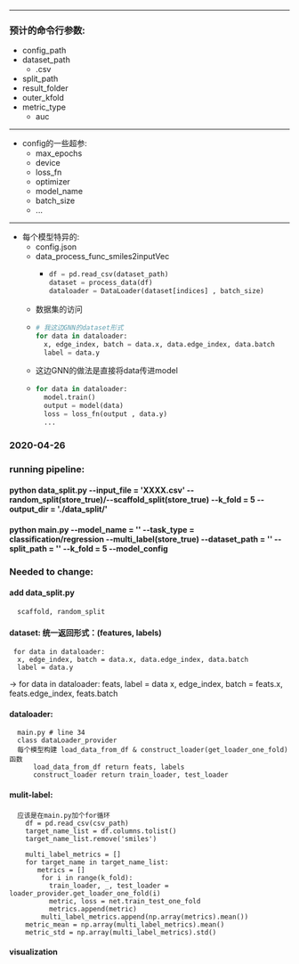 
----

### 预计的命令行参数:

- config_path
- dataset_path
  - .csv
- split_path
- result_folder
- outer_kfold
- metric_type
  - auc
---

- config的一些超参:
  - max_epochs
  - device
  - loss_fn
  - optimizer
  - model_name
  - batch_size
  - ...
  <!-- -  [] early_stop
       - use_loss
       - use_metric -->
---
- 每个模型特异的:
  - config.json
  - data_process_func_smiles2inputVec
    - ```py
      df = pd.read_csv(dataset_path)
      dataset = process_data(df)
      dataloader = DataLoader(dataset[indices] , batch_size)
      ```
  - 数据集的访问
  - ``` python
    # 我这边GNN的dataset形式
    for data in dataloader:
      x, edge_index, batch = data.x, data.edge_index, data.batch
      label = data.y
    ```
  - 这边GNN的做法是直接将data传进model
  - ```py
    for data in dataloader:
      model.train()
      output = model(data)
      loss = loss_fn(output , data.y)
      ...
    ```

### 2020-04-26


### running pipeline:
#### python data_split.py --input_file = 'XXXX.csv' --random_split(store_true)/--scaffold_split(store_true) --k_fold = 5 --output_dir = './data_split/'


#### python main.py --model_name = '' --task_type = classification/regression --multi_label(store_true) --dataset_path = '' --split_path = '' --k_fold = 5 --model_config

### Needed to change:
#### add data_split.py
      scaffold, random_split

#### dataset: 统一返回形式：(features, labels)
     for data in dataloader:
      x, edge_index, batch = data.x, data.edge_index, data.batch
      label = data.y
->
      for data in dataloader:
        feats, label = data
        x, edge_index, batch = feats.x, feats.edge_index, feats.batch

#### dataloader: 
      main.py # line 34
      class dataLoader_provider
      每个模型构建 load_data_from_df & construct_loader(get_loader_one_fold)函数
          load_data_from_df return feats, labels
          construct_loader return train_loader, test_loader

#### mulit-label:
      应该是在main.py加个for循环
        df = pd.read_csv(csv_path)
        target_name_list = df.columns.tolist()
        target_name_list.remove('smiles')

        multi_label_metrics = []
        for target_name in target_name_list:
           metrics = []
            for i in range(k_fold):
              train_loader, _, test_loader = loader_provider.get_loader_one_fold(i)
              metric, loss = net.train_test_one_fold
              metrics.append(metric)
            multi_label_metrics.append(np.array(metrics).mean())
        metric_mean = np.array(multi_label_metrics).mean()
        metric_std = np.array(multi_label_metrics).std()

#### visualization

